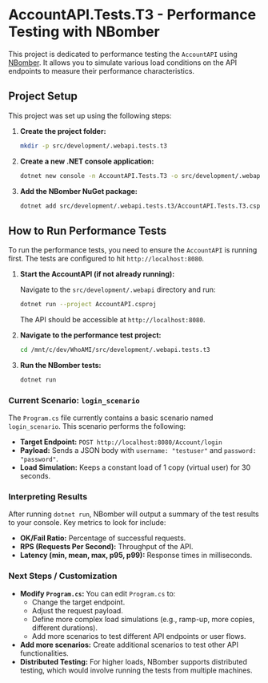 # AccountAPI.Tests.T3 - Performance Testing with NBomber

This project is dedicated to performance testing the `AccountAPI` using [NBomber](https://nbomber.com/). It allows you to simulate various load conditions on the API endpoints to measure their performance characteristics.

## Project Setup

This project was set up using the following steps:

1.  **Create the project folder:**
    ```bash
    mkdir -p src/development/.webapi.tests.t3
    ```

2.  **Create a new .NET console application:**
    ```bash
    dotnet new console -n AccountAPI.Tests.T3 -o src/development/.webapi.tests.t3
    ```

3.  **Add the NBomber NuGet package:**
    ```bash
    dotnet add src/development/.webapi.tests.t3/AccountAPI.Tests.T3.csproj package NBomber
    ```

## How to Run Performance Tests

To run the performance tests, you need to ensure the `AccountAPI` is running first. The tests are configured to hit `http://localhost:8080`.

1.  **Start the AccountAPI (if not already running):**

    Navigate to the `src/development/.webapi` directory and run:
    ```bash
    dotnet run --project AccountAPI.csproj
    ```
    The API should be accessible at `http://localhost:8080`.

2.  **Navigate to the performance test project:**

    ```bash
    cd /mnt/c/dev/WhoAMI/src/development/.webapi.tests.t3
    ```

3.  **Run the NBomber tests:**

    ```bash
    dotnet run
    ```

### Current Scenario: `login_scenario`

The `Program.cs` file currently contains a basic scenario named `login_scenario`. This scenario performs the following:

*   **Target Endpoint:** `POST http://localhost:8080/Account/login`
*   **Payload:** Sends a JSON body with `username: "testuser"` and `password: "password"`.
*   **Load Simulation:** Keeps a constant load of 1 copy (virtual user) for 30 seconds.

### Interpreting Results

After running `dotnet run`, NBomber will output a summary of the test results to your console. Key metrics to look for include:

*   **OK/Fail Ratio:** Percentage of successful requests.
*   **RPS (Requests Per Second):** Throughput of the API.
*   **Latency (min, mean, max, p95, p99):** Response times in milliseconds.

### Next Steps / Customization

*   **Modify `Program.cs`:** You can edit `Program.cs` to:
    *   Change the target endpoint.
    *   Adjust the request payload.
    *   Define more complex load simulations (e.g., ramp-up, more copies, different durations).
    *   Add more scenarios to test different API endpoints or user flows.
*   **Add more scenarios:** Create additional scenarios to test other API functionalities.
*   **Distributed Testing:** For higher loads, NBomber supports distributed testing, which would involve running the tests from multiple machines.
